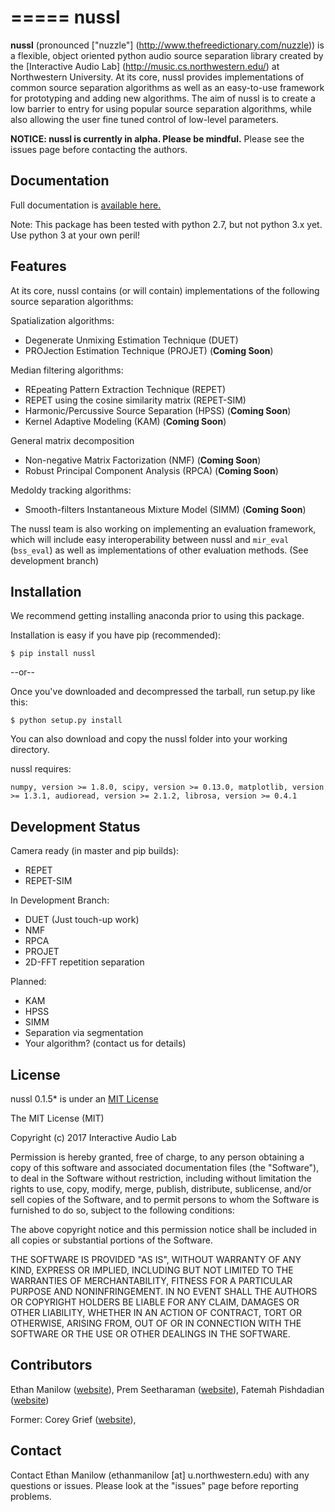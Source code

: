 =====
nussl
=====

**nussl** (pronounced ["nuzzle"] (http://www.thefreedictionary.com/nuzzle)) is a flexible, object oriented python 
audio source separation library created by the [Interactive Audio Lab] (http://music.cs.northwestern.edu/) 
at Northwestern University. At its core, nussl provides implementations of common source separation
algorithms as well as an easy-to-use framework for prototyping and adding new algorithms. The aim of nussl is
to create a low barrier to entry for using popular source separation algorithms, while also allowing the
user fine tuned control of low-level parameters.

**NOTICE: nussl is currently in alpha. Please be mindful.**
Please see the issues page before contacting the authors.

Documentation
-------------

Full documentation is [available here.](https://interactiveaudiolab.github.io/nussl/)

Note: This package has been tested with python 2.7, but not python 3.x yet. Use python 3 at your own peril!


Features
--------

At its core, nussl contains (or will contain) implementations of the following source separation algorithms:

Spatialization algorithms:
* Degenerate Unmixing Estimation Technique (DUET)
* PROJection Estimation Technique (PROJET) (**Coming Soon**)

Median filtering algorithms:
* REpeating Pattern Extraction Technique (REPET)
* REPET using the cosine similarity matrix (REPET-SIM)
* Harmonic/Percussive Source Separation (HPSS) (**Coming Soon**)
* Kernel Adaptive Modeling (KAM) (**Coming Soon**)

General matrix decomposition
* Non-negative Matrix Factorization (NMF) (**Coming Soon**)
* Robust Principal Component Analysis (RPCA) (**Coming Soon**)

Medoldy tracking algorithms:
* Smooth-filters Instantaneous Mixture Model (SIMM) (**Coming Soon**)

The nussl team is also working on implementing an evaluation framework, which will include easy interoperability
between nussl and `mir_eval` (`bss_eval`) as well as implementations of other evaluation methods. (See development
branch)


Installation
------------

We recommend getting installing anaconda prior to using this package.

Installation is easy if you have pip (recommended):
```
$ pip install nussl
```

--or--

Once you've downloaded and decompressed the tarball, run setup.py like this:
```
$ python setup.py install
```

You can also download and copy the nussl folder into your working directory.


nussl requires:

`numpy, version >= 1.8.0,
scipy, version >= 0.13.0,
matplotlib, version >= 1.3.1,
audioread, version >= 2.1.2,
librosa, version >= 0.4.1`


Development Status
------------------

Camera ready (in master and pip builds):
* REPET
* REPET-SIM

In Development Branch:
* DUET (Just touch-up work)
* NMF
* RPCA
* PROJET
* 2D-FFT repetition separation

Planned:
* KAM
* HPSS
* SIMM
* Separation via segmentation
* Your algorithm? (contact us for details)


License
-------
nussl 0.1.5* is under an [MIT License](https://opensource.org/licenses/MIT)

The MIT License (MIT)

Copyright (c) 2017 Interactive Audio Lab

Permission is hereby granted, free of charge, to any person obtaining a copy of this software and associated documentation files (the "Software"), to deal in the Software without restriction, including without limitation the rights to use, copy, modify, merge, publish, distribute, sublicense, and/or sell copies of the Software, and to permit persons to whom the Software is furnished to do so, subject to the following conditions:

The above copyright notice and this permission notice shall be included in all copies or substantial portions of the Software.

THE SOFTWARE IS PROVIDED "AS IS", WITHOUT WARRANTY OF ANY KIND, EXPRESS OR IMPLIED, INCLUDING BUT NOT LIMITED TO THE WARRANTIES OF MERCHANTABILITY, FITNESS FOR A PARTICULAR PURPOSE AND NONINFRINGEMENT. IN NO EVENT SHALL THE AUTHORS OR COPYRIGHT HOLDERS BE LIABLE FOR ANY CLAIM, DAMAGES OR OTHER LIABILITY, WHETHER IN AN ACTION OF CONTRACT, TORT OR OTHERWISE, ARISING FROM, OUT OF OR IN CONNECTION WITH THE SOFTWARE OR THE USE OR OTHER DEALINGS IN THE SOFTWARE.


Contributors
------------
Ethan Manilow ([website](http://www.ethanmanilow.com)),
Prem Seetharaman ([website](http://prem.seeth.org/)),
Fatemah Pishdadian ([website](http://fatemehpishdadian.com/))

Former:
Corey Grief ([website](http://music.cs.northwestern.edu/emeritus.php)),


Contact
-------
Contact Ethan Manilow (ethanmanilow [at] u.northwestern.edu) with any questions or issues. Please look at the
"issues" page before reporting problems.
